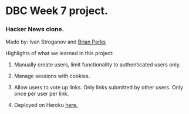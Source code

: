 DBC Week 7 project.
===================

### Hacker News clone. ###

Made by: Ivan Stroganov and [Brian Parks](https://github.com/bparks82 "Brian Parks Github")

Highlights of what we learned in this project:

1. Manually create users, limit functionality to authenticated users only.

2. Manage sessions with cookies.

3. Allow users to vote up links. Only links submitted by other users. Only once per user per link.

4. Deployed on Heroku [here.](http://hnclown.herokuapp.com/ "HN Clown on Heroku")